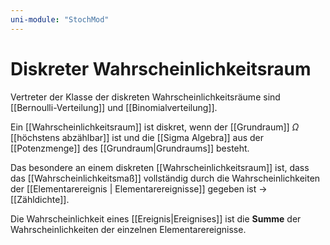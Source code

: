 ```yaml
---
uni-module: "StochMod"
---
```


# Diskreter Wahrscheinlichkeitsraum

Vertreter der Klasse der diskreten Wahrscheinlichkeitsräume sind [[Bernoulli-Verteilung]] und [[Binomialverteilung]].

Ein [[Wahrscheinlichkeitsraum]] ist diskret, wenn der [[Grundraum]] $\Omega$ [[höchstens abzählbar]] ist und die [[Sigma Algebra]] aus der [[Potenzmenge]] des [[Grundraum|Grundraums]] besteht.

Das besondere an einem diskreten [[Wahrscheinlichkeitsraum]] ist, dass das [[Wahrscheinlichkeitsmaß]] vollständig durch die Wahrscheinlichkeiten der [[Elementarereignis | Elementarereignisse]] gegeben ist → [[Zähldichte]].

Die Wahrscheinlichkeit eines [[Ereignis|Ereignises]] ist die **Summe** der Wahrscheinlichkeiten der einzelnen Elementarereignisse.
